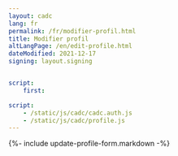 ```yaml
---
layout: cadc
lang: fr
permalink: /fr/modifier-profil.html
title: Modifier profil
altLangPage: /en/edit-profile.html
dateModified: 2021-12-17
signing: layout.signing


script:
    first:

script: 
    - /static/js/cadc/cadc.auth.js
    - /static/js/cadc/profile.js
---
```


{%- include update-profile-form.markdown -%}
